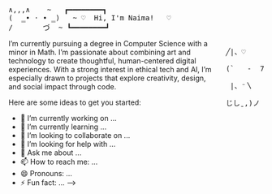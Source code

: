 <pre>
∧,,,∧    ~   ┏━━━━━━━━┓
(  ̳• · • ̳)   ~ ♡  Hi, I'm Naima!   ♡
/       づ  ~ ┗━━━━━━━━┛
</pre>


<div style="float: right; font-family: monospace; white-space: pre; line-height: 1.2; margin-left: 20px;">
╱|、♡<br>
(`   -  7<br>
 |、⁻〵<br>
じしˍ,)ノ
</div>

<p>
I’m currently pursuing a degree in Computer Science with a minor in Math. I’m passionate about combining art and technology to create thoughtful, human-centered digital experiences. With a strong interest in ethical tech and AI, I’m especially drawn to projects that explore creativity, design, and social impact through code.
</p>


Here are some ideas to get you started:

- 🔭 I’m currently working on ...
- 🌱 I’m currently learning ...
- 👯 I’m looking to collaborate on ...
- 🤔 I’m looking for help with ...
- 💬 Ask me about ...
- 📫 How to reach me: ...
- 😄 Pronouns: ...
- ⚡ Fun fact: ...
-->
